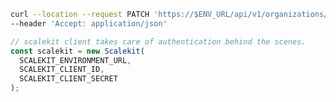 
<CodeWithHeader method="patch" endpoint="/api/v1/organizations/{organization_id}/connections/{id}:disable">
<Tabs groupId="tech-stack">
<TabItem value="curl" label="cURL">

```bash showLineNumbers
curl --location --request PATCH 'https://$ENV_URL/api/v1/organizations/{organization_id}/connections/{id}:disable' \
--header 'Accept: application/json'
```

</TabItem>
<TabItem value="nodejs" label="Node.js">

```js showLineNumbers
// scalekit client takes care of authentication behind the scenes.
const scalekit = new Scalekit(
  SCALEKIT_ENVIRONMENT_URL,
  SCALEKIT_CLIENT_ID,
  SCALEKIT_CLIENT_SECRET
);

```

</TabItem>
<!-- <TabItem value="golang" label="Go">

```go
go get https://www.github.com/scalekit-inc/go-sdk
```

</TabItem> -->
</Tabs>
</CodeWithHeader>
<CodeWithHeader title="Response">

```js
{
  "next_page_token": "…",
  "organizations": [
    {
      "create_time": "2024-001-05T14:48:00.000Z",
      "display_name": "Acme Corp",
      "external_id": "my_unique_id",
      "id": "org_2123312131125533",
      "metadata": {
        "someKey": "…"
      },
      "region_code": "US",
      "update_time": "…"
    }
  ],
  "total_size": 1
}
```

</CodeWithHeader>
